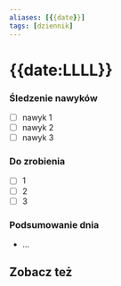 ```yaml
---
aliases: [{{date}}]
tags: [dziennik]
---
```


# {{date:LLLL}}

### Śledzenie nawyków
- [ ] nawyk 1
- [ ] nawyk 2
- [ ] nawyk 3

### Do zrobienia
- [ ] 1
- [ ] 2
- [ ] 3

### Podsumowanie dnia
- ...

## Zobacz też
